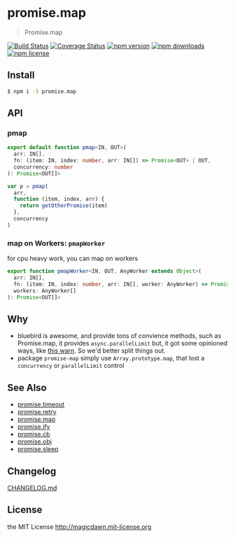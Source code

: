 <!-- AUTO_GENERATED_UNTOUCHED_FLAG -->

# promise.map

> Promise.map

[![Build Status](https://img.shields.io/travis/magicdawn/promise.map.svg?style=flat-square)](https://travis-ci.org/magicdawn/promise.map)
[![Coverage Status](https://img.shields.io/codecov/c/github/magicdawn/promise.map.svg?style=flat-square)](https://codecov.io/gh/magicdawn/promise.map)
[![npm version](https://img.shields.io/npm/v/promise.map.svg?style=flat-square)](https://www.npmjs.com/package/promise.map)
[![npm downloads](https://img.shields.io/npm/dm/promise.map.svg?style=flat-square)](https://www.npmjs.com/package/promise.map)
[![npm license](https://img.shields.io/npm/l/promise.map.svg?style=flat-square)](http://magicdawn.mit-license.org)

## Install

```sh
$ npm i -S promise.map
```

## API

### pmap

```ts
export default function pmap<IN, OUT>(
  arr: IN[],
  fn: (item: IN, index: number, arr: IN[]) => Promise<OUT> | OUT,
  concurrency: number
): Promise<OUT[]>
```

```js
var p = pmap(
  arr,
  function (item, index, arr) {
    return getOtherPromise(item)
  },
  concurrency
)
```

### map on Workers: `pmapWorker`

for cpu heavy work, you can map on workers

```ts
export function pmapWorker<IN, OUT, AnyWorker extends Object>(
  arr: IN[],
  fn: (item: IN, index: number, arr: IN[], worker: AnyWorker) => Promise<OUT>,
  workers: AnyWorker[]
): Promise<OUT[]>
```

## Why

- bluebird is awesome, and provide tons of convience methods, such as Promise.map, it provides `async.parallelLimit`
  but, it got some opinioned ways, like [this warn](https://github.com/petkaantonov/bluebird/issues/508#issuecomment-193173681).
  So we'd better split things out.
- package `promise-map` simply use `Array.prototype.map`, that lost a `concurrency` or `parallelLimit` control

## See Also

- [promise.timeout](https://github.com/magicdawn/promise.timeout)
- [promise.retry](https://github.com/magicdawn/promise.retry)
- [promise.map](https://github.com/magicdawn/promise.map)
- [promise.ify](https://github.com/magicdawn/promise.ify)
- [promise.cb](https://github.com/magicdawn/promise.cb)
- [promise.obj](https://github.com/magicdawn/promise.obj)
- [promise.sleep](https://github.com/magicdawn/promise.sleep)

## Changelog

[CHANGELOG.md](CHANGELOG.md)

## License

the MIT License http://magicdawn.mit-license.org
